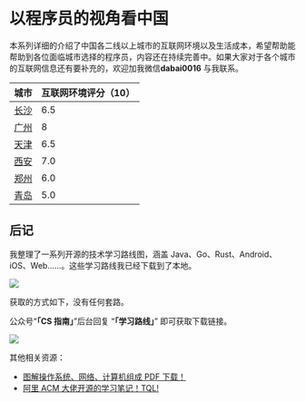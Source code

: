 # 以程序员的视角看中国

本系列详细的介绍了中国各二线以上城市的互联网环境以及生活成本，希望帮助能帮助到各位面临城市选择的程序员，内容还在持续完善中。如果大家对于各个城市的互联网信息还有要补充的，欢迎加我微信**dabai0016** 与我联系。

| 城市              | 互联网环境评分（10） |
| ----------------- | -------------------- |
| [长沙](./长沙.md) | 6.5                  |
| [广州](./广州.md) | 8                    |
| [天津](./天津.md) | 6.5                  |
| [西安](./西安.md) | 7.0                  |
| [郑州](./郑州.md) | 6.0                  |
| [青岛](./青岛.md) | 5.0                  |

## 后记

我整理了一系列开源的技术学习路线图，涵盖 Java、Go、Rust、Android、iOS、Web......。这些学习路线我已经下载到了本地。

![](https://p1-juejin.byteimg.com/tos-cn-i-k3u1fbpfcp/149de14bf0a048feabffb211dc50125a~tplv-k3u1fbpfcp-watermark.image)

获取的方式如下，没有任何套路。

公众号“**「CS 指南」**”后台回复 “**「学习路线」**” 即可获取下载链接。

![](https://img-blog.csdnimg.cn/2021060517454068.png)

其他相关资源：

- [图解操作系统、网络、计算机组成 PDF 下载！](https://mp.weixin.qq.com/s/37o_FateHbhv8Dw5qQmIFg)
- [阿里 ACM 大佬开源的学习笔记！TQL!](https://mp.weixin.qq.com/s/7b4JDVA_s27wCLQD7SACXg)
